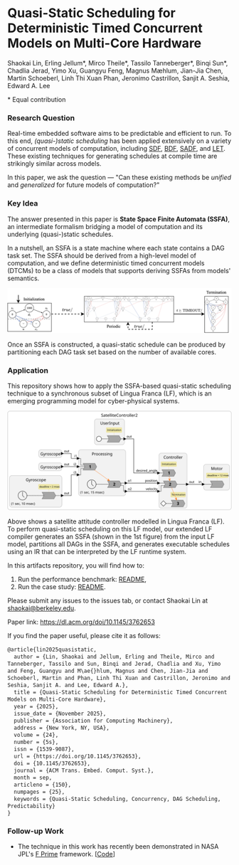 # Quasi-Static Scheduling for Deterministic Timed Concurrent Models on Multi-Core Hardware

Shaokai Lin, Erling Jellum*, Mirco Theile*, Tassilo Tanneberger*, Binqi Sun*, Chadlia Jerad, Yimo Xu, Guangyu Feng, Magnus Mæhlum, Jian-Jia Chen, Martin Schoeberl, Linh Thi Xuan Phan, Jeronimo Castrillon, Sanjit A. Seshia, Edward A. Lee

\* Equal contribution

### Research Question
Real-time embedded software aims to be predictable and efficient to run. To this end, _(quasi-)static scheduling_ has been applied extensively on a variety of concurrent models of computation, including [SDF](https://en.wikipedia.org/wiki/Synchronous_Data_Flow), [BDF](https://ptolemy.berkeley.edu/ptolemyclassic/almagest/docs/user/html/domains.doc5.html), [SADF](https://ieeexplore.ieee.org/document/6045491), and [LET](https://cs.uni-salzburg.at/~anas/papers/ARTS-chapter.pdf).
These existing techniques for generating schedules at compile time are strikingly similar across models.

In this paper, we ask the question — "Can these existing methods be _unified_ and _generalized_ for future models of computation?"

### Key Idea

The answer presented in this paper is **State Space Finite Automata (SSFA)**, an intermediate formalism bridging a model of computation and its underlying (quasi-)static schedules.

In a nutshell, an SSFA is a state machine where each state contains a DAG task set.
The SSFA should be derived from a high-level model of computation,
and we define deterministic timed concurrent models (DTCMs) to be a class of models that supports deriving SSFAs from models' semantics.

![ssfa](images/ssfa.png "Example of an SSFA")

Once an SSFA is constructed, a quasi-static schedule can be produced by partitioning each DAG task set based on the number of available cores.

### Application

This repository shows how to apply the SSFA-based quasi-static scheduling technique to a synchronous subset of Lingua Franca (LF), which is an emerging programming model for cyber-physical systems.

![satellite](images/SatelliteController2.svg "A satellite attitude controller in Lingua Franca")

Above shows a satellite attitude controller modelled in Lingua Franca (LF).
To perform quasi-static scheduling on this LF model, our extended LF compiler generates an SSFA (shown in the 1st figure) from the input LF model, partitions all DAGs in the SSFA, and generates executable schedules using an IR that can be interpreted by the LF runtime system.

In this artifacts repository, you will find how to:
1. Run the performance benchmark: [README](benchmarks/README.md),
2. Run the case study: [README](case-study/README.md).

Please submit any issues to the issues tab, or contact Shaokai Lin at <shaokai@berkeley.edu>.

Paper link: https://dl.acm.org/doi/10.1145/3762653

If you find the paper useful, please cite it as follows:
```
@article{lin2025quasistatic,
  author = {Lin, Shaokai and Jellum, Erling and Theile, Mirco and Tanneberger, Tassilo and Sun, Binqi and Jerad, Chadlia and Xu, Yimo and Feng, Guangyu and M\ae{}hlum, Magnus and Chen, Jian-Jia and Schoeberl, Martin and Phan, Linh Thi Xuan and Castrillon, Jeronimo and Seshia, Sanjit A. and Lee, Edward A.},
  title = {Quasi-Static Scheduling for Deterministic Timed Concurrent Models on Multi-Core Hardware},
  year = {2025},
  issue_date = {November 2025},
  publisher = {Association for Computing Machinery},
  address = {New York, NY, USA},
  volume = {24},
  number = {5s},
  issn = {1539-9087},
  url = {https://doi.org/10.1145/3762653},
  doi = {10.1145/3762653},
  journal = {ACM Trans. Embed. Comput. Syst.},
  month = sep,
  articleno = {150},
  numpages = {25},
  keywords = {Quasi-Static Scheduling, Concurrency, DAG Scheduling, Predictability}
}
```

### Follow-up Work

- The technique in this work has recently been demonstrated in NASA JPL's [F Prime](https://github.com/nasa/fprime) framework.  [[Code](https://github.com/lsk567/fpp-to-phaser)]
